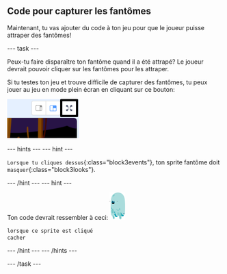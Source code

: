 ## Code pour capturer les fantômes

Maintenant, tu vas ajouter du code à ton jeu pour que le joueur puisse attraper des fantômes!

\--- task \---

Peux-tu faire disparaître ton fantôme quand il a été attrapé? Le joueur devrait pouvoir cliquer sur les fantômes pour les attraper.

Si tu testes ton jeu et trouve difficile de capturer des fantômes, tu peux jouer au jeu en mode plein écran en cliquant sur ce bouton:

![capture d'écran](images/ghost-fullscreen-annotated.png)

\--- hints \--- \--- hint \---

`Lorsque tu cliques dessus`{:class="block3events"}, ton sprite fantôme doit `masquer`{:class="block3looks"}.

\--- /hint \--- \--- hint \---

Ton code devrait ressembler à ceci: ![sprite-fantôme](images/ghost-sprite.png)

```blocks3
lorsque ce sprite est cliqué
cacher
```

\--- /hint \--- \--- /hints \---

\--- /task \---